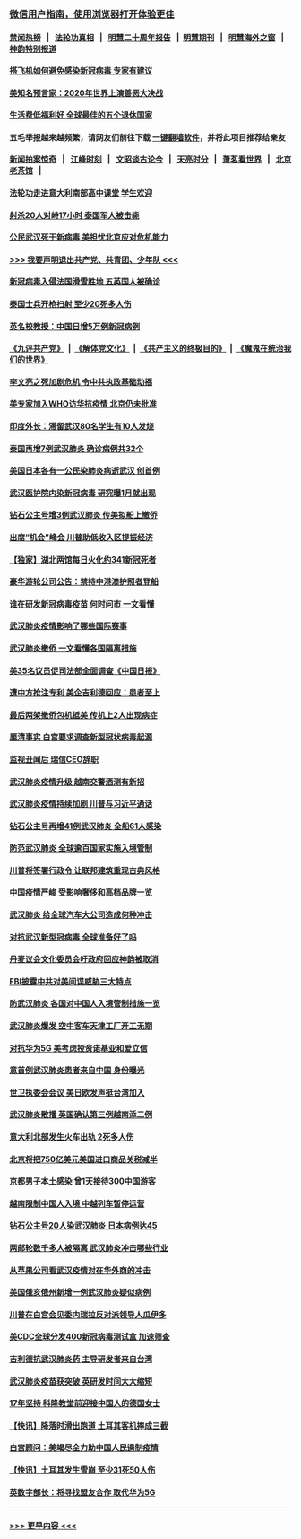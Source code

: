 ### [微信用户指南，使用浏览器打开体验更佳](https://github.com/gfw-breaker/banned-news1/blob/master/indexes/wechat-guide.md?t=0)
#### [禁闻热榜](热点新闻.md?t=0)  &nbsp;&nbsp;|&nbsp;&nbsp; [法轮功真相](https://github.com/gfw-breaker/truth/blob/master/README.md?t=0) &nbsp;&nbsp;|&nbsp;&nbsp; [明慧二十周年报告](https://github.com/gfw-breaker/mh-reports/blob/master/README.md?t=0) &nbsp;&nbsp;|&nbsp;&nbsp;[明慧期刊](https://github.com/gfw-breaker/mh-qikan) &nbsp;&nbsp;|&nbsp;&nbsp; [明慧海外之窗](https://github.com/gfw-breaker/mh-news/blob/master/README.md?t=0) &nbsp;&nbsp;|&nbsp;&nbsp; [神韵特别报道](https://github.com/gfw-breaker/mh-news/blob/master/shenyun.md?t=0)
#### [搭飞机如何避免感染新冠病毒 专家有建议](../pages/nsc418/n11853427.md?t=02092215) 
#### [美知名预言家：2020年世界上演善恶大决战](../pages/nsc418/n11855418.md?t=02092215) 
#### [生活费低福利好 全球最佳的五个退休国家](../pages/nsc418/n11848347.md?t=02092215) 
#### 五毛举报越来越频繁，请网友们前往下载 [一键翻墙软件](https://github.com/gfw-breaker/ssr-accounts)，并将此项目推荐给亲友
#### [新闻拍案惊奇](https://github.com/gfw-breaker/banned-news1/blob/master/pages/link4.md) &nbsp;&nbsp;|&nbsp;&nbsp; [江峰时刻](https://github.com/gfw-breaker/banned-news1/blob/master/pages/link4.md) &nbsp;&nbsp;|&nbsp;&nbsp; [文昭谈古论今](https://github.com/gfw-breaker/banned-news1/blob/master/pages/link4.md) &nbsp;&nbsp;|&nbsp;&nbsp; [天亮时分](https://github.com/gfw-breaker/banned-news1/blob/master/pages/link4.md) &nbsp;&nbsp;|&nbsp;&nbsp; [萧茗看世界](https://github.com/gfw-breaker/banned-news1/blob/master/pages/link4.md) &nbsp;&nbsp;|&nbsp;&nbsp; [北京老茶馆](https://github.com/gfw-breaker/banned-news1/blob/master/pages/link4.md) &nbsp;&nbsp;|&nbsp;&nbsp; 
#### [法轮功走进意大利南部高中课堂 学生欢迎](../pages/nsc418/n11853859.md?t=02092215) 
#### [射杀20人对峙17小时 泰国军人被击毙](../pages/nsc418/n11854869.md?t=02092215) 
#### [公民武汉死于新病毒 美担忧北京应对危机能力](../pages/nsc418/n11854331.md?t=02092215) 
#### [>>> 我要声明退出共产党、共青团、少年队 <<<](https://github.com/begood0513/goodnews/blob/master/quit/letter.md) 
#### [新冠病毒入侵法国滑雪胜地 五英国人被确诊](../pages/nsc418/n11854307.md?t=02092215) 
#### [泰国士兵开枪扫射 至少20死多人伤](../pages/nsc418/n11854276.md?t=02092215) 
#### [英名校教授：中国日增5万例新冠病例](../pages/nsc418/n11854174.md?t=02092215) 
#### [《九评共产党》](https://github.com/begood0513/9ping.md/blob/master/README.md) &nbsp;|&nbsp; [《解体党文化》](../../../../jtdwh.md/blob/master/README.md)  &nbsp;|&nbsp; [《共产主义的终极目的》](../../../../gczydzjmd.md/blob/master/README.md) &nbsp;|&nbsp; [《魔鬼在统治我们的世界》](../../../../mgztzwmdsj.md/blob/master/README.md) 
#### [李文亮之死加剧危机 令中共执政基础动摇](../pages/nsc418/n11854003.md?t=02092215) 
#### [美专家加入WHO访华抗疫情 北京仍未批准](../pages/nsc418/n11854043.md?t=02092215) 
#### [印度外长：滞留武汉80名学生有10人发烧](../pages/nsc418/n11853821.md?t=02092215) 
#### [泰国再增7例武汉肺炎 确诊病例共32个](../pages/nsc418/n11853808.md?t=02092215) 
#### [美国日本各有一公民染肺炎病逝武汉 创首例](../pages/nsc418/n11853509.md?t=02092215) 
#### [武汉医护院内染新冠病毒 研究曝1月就出现](../pages/nsc418/n11852928.md?t=02092215) 
#### [钻石公主号增3例武汉肺炎 传美拟船上撤侨](../pages/nsc418/n11853240.md?t=02092215) 
#### [出席“机会”峰会 川普助低收入区提振经济](../pages/nsc418/n11853232.md?t=02092215) 
#### [【独家】湖北两馆每日火化约341新冠死者](../pages/nsc418/n11845444.md?t=02092215) 
#### [豪华游轮公司公告：禁持中港澳护照者登船](../pages/nsc418/n11852761.md?t=02092215) 
#### [谁在研发新冠病毒疫苗 何时问市 一文看懂](../pages/nsc418/n11852840.md?t=02092215) 
#### [武汉肺炎疫情影响了哪些国际赛事](../pages/nsc418/n11852441.md?t=02092215) 
#### [武汉肺炎撤侨 一文看懂各国隔离措施](../pages/nsc418/n11844216.md?t=02092215) 
#### [美35名议员促司法部全面调查《中国日报》](../pages/nsc418/n11852435.md?t=02092215) 
#### [遭中方抢注专利 美企吉利德回应：患者至上](../pages/nsc418/n11852037.md?t=02092215) 
#### [最后两架撤侨包机抵美 传机上2人出现病症](../pages/nsc418/n11852173.md?t=02092215) 
#### [厘清事实 白宫要求调查新型冠状病毒起源](../pages/nsc418/n11852106.md?t=02092215) 
#### [监视丑闻后 瑞信CEO辞职](../pages/nsc418/n11852127.md?t=02092215) 
#### [武汉肺炎疫情升级 越南交警酒测有新招](../pages/nsc418/n11851632.md?t=02092215) 
#### [武汉肺炎疫情持续加剧 川普与习近平通话](../pages/nsc418/n11851613.md?t=02092215) 
#### [钻石公主号再增41例武汉肺炎 全船61人感染](../pages/nsc418/n11850401.md?t=02092215) 
#### [防范武汉肺炎 全球逾百国家实施入境管制](../pages/nsc418/n11850557.md?t=02092215) 
#### [川普将签署行政令 让联邦建筑重现古典风格](../pages/nsc418/n11850654.md?t=02092215) 
#### [中国疫情严峻 受影响奢侈和高档品牌一览](../pages/nsc418/n11850319.md?t=02092215) 
#### [武汉肺炎 给全球汽车大公司造成何种冲击](../pages/nsc418/n11850056.md?t=02092215) 
#### [对抗武汉新型冠病毒 全球准备好了吗](../pages/nsc418/n11850142.md?t=02092215) 
#### [丹麦议会文化委员会吁政府回应神韵被取消](../pages/nsc418/n11849312.md?t=02092215) 
#### [FBI披露中共对美间谍威胁三大特点](../pages/nsc418/n11849700.md?t=02092215) 
#### [防武汉肺炎 各国对中国人入境管制措施一览](../pages/nsc418/n11838726.md?t=02092215) 
#### [武汉肺炎爆发 空中客车天津工厂开工无期](../pages/nsc418/n11849634.md?t=02092215) 
#### [对抗华为5G 美考虑投资诺基亚和爱立信](../pages/nsc418/n11849510.md?t=02092215) 
#### [意首例武汉肺炎患者来自中国 身份曝光](../pages/nsc418/n11849454.md?t=02092215) 
#### [世卫执委会会议 美日欧发声挺台湾加入](../pages/nsc418/n11849433.md?t=02092215) 
#### [武汉肺炎散播 英国确认第三例越南添二例](../pages/nsc418/n11849439.md?t=02092215) 
#### [意大利北部发生火车出轨 2死多人伤](../pages/nsc418/n11848999.md?t=02092215) 
#### [北京将把750亿美元美国进口商品关税减半](../pages/nsc418/n11848896.md?t=02092215) 
#### [京都男子本土感染 曾1天接待300中国游客](../pages/nsc418/n11848641.md?t=02092215) 
#### [越南限制中国人入境 中越列车暂停运营](../pages/nsc418/n11847844.md?t=02092215) 
#### [钻石公主号20人染武汉肺炎 日本病例达45](../pages/nsc418/n11847823.md?t=02092215) 
#### [两邮轮数千多人被隔离 武汉肺炎冲击哪些行业](../pages/nsc418/n11847456.md?t=02092215) 
#### [从苹果公司看武汉疫情对在华外商的冲击](../pages/nsc418/n11847586.md?t=02092215) 
#### [美国俄亥俄州新增一例武汉肺炎疑似病例](../pages/nsc418/n11847714.md?t=02092215) 
#### [川普在白宫会见委内瑞拉反对派领导人瓜伊多](../pages/nsc418/n11847391.md?t=02092215) 
#### [美CDC全球分发400新冠病毒测试盒 加速筛查](../pages/nsc418/n11847260.md?t=02092215) 
#### [吉利德抗武汉肺炎药 主导研发者来自台湾](../pages/nsc418/n11847064.md?t=02092215) 
#### [武汉肺炎疫苗获突破 英研发时间大大缩短](../pages/nsc418/n11846915.md?t=02092215) 
#### [17年坚持 科隆教堂前迎接中国人的德国女士](../pages/nsc418/n11846781.md?t=02092215) 
#### [【快讯】降落时滑出跑道 土耳其客机摔成三截](../pages/nsc418/n11847021.md?t=02092215) 
#### [白宫顾问：美竭尽全力助中国人民遏制疫情](../pages/nsc418/n11846756.md?t=02092215) 
#### [【快讯】土耳其发生雪崩 至少31死50人伤](../pages/nsc418/n11846680.md?t=02092215) 
#### [英数字部长：将寻找盟友合作 取代华为5G](../pages/nsc418/n11846485.md?t=02092215) 

----
#### [ >>> 更早内容 <<< ](../indexes/nsc418-earlier.md)

